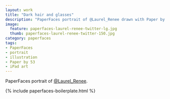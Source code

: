 ```yaml
---
layout: work
title: "Dark hair and glasses"
description: "PaperFaces portrait of @Laurel_Renee drawn with Paper by 53 on an iPad."
image: 
  feature: paperfaces-laurel-renee-twitter-lg.jpg
  thumb: paperfaces-laurel-renee-twitter-150.jpg
category: paperfaces
tags: 
- PaperFaces
- portrait
- illustration
- Paper by 53
- iPad art
---
```


PaperFaces portrait of [@Laurel_Renee](http://twitter.com/Laurel_Renee).

{% include paperfaces-boilerplate.html %}